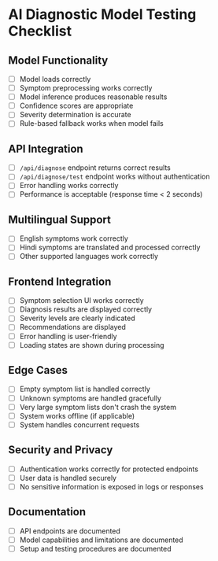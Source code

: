 # AI Diagnostic Model Testing Checklist

## Model Functionality
- [ ] Model loads correctly
- [ ] Symptom preprocessing works correctly
- [ ] Model inference produces reasonable results
- [ ] Confidence scores are appropriate
- [ ] Severity determination is accurate
- [ ] Rule-based fallback works when model fails

## API Integration
- [ ] `/api/diagnose` endpoint returns correct results
- [ ] `/api/diagnose/test` endpoint works without authentication
- [ ] Error handling works correctly
- [ ] Performance is acceptable (response time < 2 seconds)

## Multilingual Support
- [ ] English symptoms work correctly
- [ ] Hindi symptoms are translated and processed correctly
- [ ] Other supported languages work correctly

## Frontend Integration
- [ ] Symptom selection UI works correctly
- [ ] Diagnosis results are displayed correctly
- [ ] Severity levels are clearly indicated
- [ ] Recommendations are displayed
- [ ] Error handling is user-friendly
- [ ] Loading states are shown during processing

## Edge Cases
- [ ] Empty symptom list is handled correctly
- [ ] Unknown symptoms are handled gracefully
- [ ] Very large symptom lists don't crash the system
- [ ] System works offline (if applicable)
- [ ] System handles concurrent requests

## Security and Privacy
- [ ] Authentication works correctly for protected endpoints
- [ ] User data is handled securely
- [ ] No sensitive information is exposed in logs or responses

## Documentation
- [ ] API endpoints are documented
- [ ] Model capabilities and limitations are documented
- [ ] Setup and testing procedures are documented